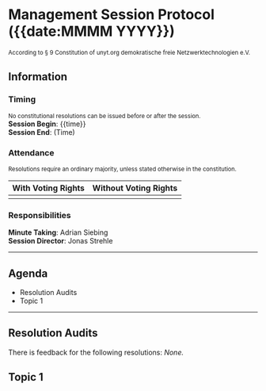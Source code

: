 # Management Session Protocol ({{date:MMMM YYYY}})
<sup>According to § 9 Constitution of unyt.org demokratische freie Netzwerktechnologien e.V.</sup>
## Information

### Timing
<sup>No constitutional resolutions can be issued before or after the session.</sup>  
**Session Begin**: {{time}}  
**Session End**: (Time)
### Attendance
<sup>Resolutions require an ordinary majority, unless stated otherwise in the constitution.</sup>

| With Voting Rights | Without Voting Rights |
| ------------------ | --------------------- |
|                    |                       |
### Responsibilities
**Minute Taking**: Adrian Siebing  
**Session Director**: Jonas Strehle

---
## Agenda
- Resolution Audits
- Topic 1

---

## Resolution Audits
There is feedback for the following resolutions: *None.*

## Topic 1

